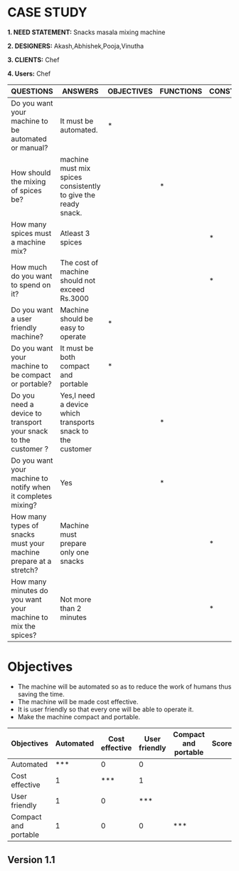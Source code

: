 # CASE STUDY
**1. NEED STATEMENT:** Snacks masala mixing machine

**2. DESIGNERS:** Akash,Abhishek,Pooja,Vinutha

**3. CLIENTS:** Chef

**4. Users:** Chef

|QUESTIONS|ANSWERS|OBJECTIVES|FUNCTIONS|CONSTRAINTS|
|--|--|--|--|--|
|Do you want your machine to be automated or manual?|It must be automated.|*|||
|How should the mixing of spices be?|machine must mix spices consistently to give the ready snack.||*||
|How many spices must a machine mix?|Atleast 3 spices|||*|
|How much do you want to spend on it?|The cost of machine should not exceed Rs.3000|||*|
|Do you want a user friendly machine?|Machine should be easy to operate|*|||
|Do you want your machine to be compact or portable?|It must be both compact and portable|*|||
|Do you need a device to transport your snack to the customer ?|Yes,I need a device which transports snack to the customer||*||
|Do you want your machine to notify when it completes mixing?|Yes||*||
|How many types of snacks must your machine prepare at a stretch?|Machine must prepare only one snacks|||*|
|How many minutes do you want your machine to mix the spices?|Not more than 2 minutes|||*|

# Objectives 

* The machine will be automated so as to reduce the work of humans thus saving the time.
* The machine will be made cost effective.
* It is user friendly so that every one will be able to operate it.
* Make the machine compact and portable.

|Objectives 	|Automated |	Cost effective |	User friendly |	Compact and portable|	Score|
|--|--|--|--|--|--|
|Automated |***|0|0|||
|Cost effective |1|***|1|||
|User friendly |1|0|***|||
|Compact and portable|1|0|0|***||

## Version 1.1





